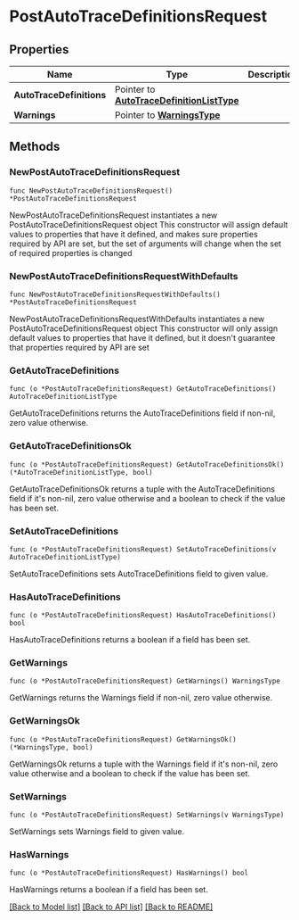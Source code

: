 # PostAutoTraceDefinitionsRequest

## Properties

Name | Type | Description | Notes
------------ | ------------- | ------------- | -------------
**AutoTraceDefinitions** | Pointer to [**AutoTraceDefinitionListType**](AutoTraceDefinitionListType.md) |  | [optional] 
**Warnings** | Pointer to [**WarningsType**](WarningsType.md) |  | [optional] 

## Methods

### NewPostAutoTraceDefinitionsRequest

`func NewPostAutoTraceDefinitionsRequest() *PostAutoTraceDefinitionsRequest`

NewPostAutoTraceDefinitionsRequest instantiates a new PostAutoTraceDefinitionsRequest object
This constructor will assign default values to properties that have it defined,
and makes sure properties required by API are set, but the set of arguments
will change when the set of required properties is changed

### NewPostAutoTraceDefinitionsRequestWithDefaults

`func NewPostAutoTraceDefinitionsRequestWithDefaults() *PostAutoTraceDefinitionsRequest`

NewPostAutoTraceDefinitionsRequestWithDefaults instantiates a new PostAutoTraceDefinitionsRequest object
This constructor will only assign default values to properties that have it defined,
but it doesn't guarantee that properties required by API are set

### GetAutoTraceDefinitions

`func (o *PostAutoTraceDefinitionsRequest) GetAutoTraceDefinitions() AutoTraceDefinitionListType`

GetAutoTraceDefinitions returns the AutoTraceDefinitions field if non-nil, zero value otherwise.

### GetAutoTraceDefinitionsOk

`func (o *PostAutoTraceDefinitionsRequest) GetAutoTraceDefinitionsOk() (*AutoTraceDefinitionListType, bool)`

GetAutoTraceDefinitionsOk returns a tuple with the AutoTraceDefinitions field if it's non-nil, zero value otherwise
and a boolean to check if the value has been set.

### SetAutoTraceDefinitions

`func (o *PostAutoTraceDefinitionsRequest) SetAutoTraceDefinitions(v AutoTraceDefinitionListType)`

SetAutoTraceDefinitions sets AutoTraceDefinitions field to given value.

### HasAutoTraceDefinitions

`func (o *PostAutoTraceDefinitionsRequest) HasAutoTraceDefinitions() bool`

HasAutoTraceDefinitions returns a boolean if a field has been set.

### GetWarnings

`func (o *PostAutoTraceDefinitionsRequest) GetWarnings() WarningsType`

GetWarnings returns the Warnings field if non-nil, zero value otherwise.

### GetWarningsOk

`func (o *PostAutoTraceDefinitionsRequest) GetWarningsOk() (*WarningsType, bool)`

GetWarningsOk returns a tuple with the Warnings field if it's non-nil, zero value otherwise
and a boolean to check if the value has been set.

### SetWarnings

`func (o *PostAutoTraceDefinitionsRequest) SetWarnings(v WarningsType)`

SetWarnings sets Warnings field to given value.

### HasWarnings

`func (o *PostAutoTraceDefinitionsRequest) HasWarnings() bool`

HasWarnings returns a boolean if a field has been set.


[[Back to Model list]](../README.md#documentation-for-models) [[Back to API list]](../README.md#documentation-for-api-endpoints) [[Back to README]](../README.md)


